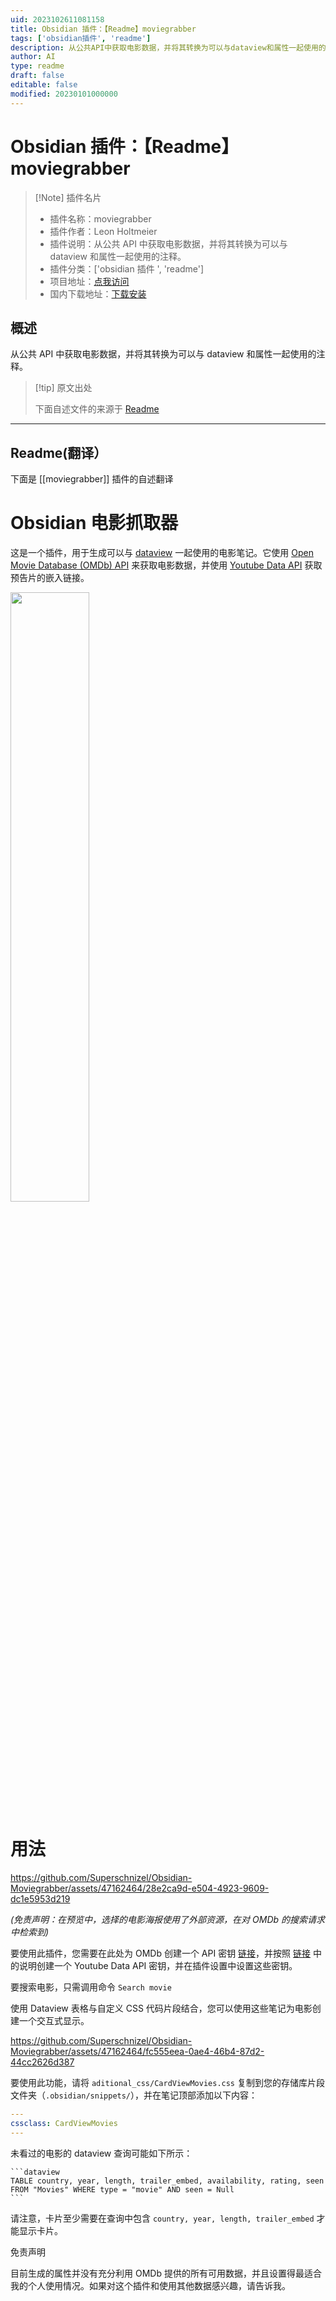 ```yaml
---
uid: 2023102611081158
title: Obsidian 插件：【Readme】moviegrabber
tags: ['obsidian插件', 'readme']
description: 从公共API中获取电影数据，并将其转换为可以与dataview和属性一起使用的注释。
author: AI
type: readme
draft: false
editable: false
modified: 20230101000000
---
```


# Obsidian 插件：【Readme】moviegrabber

> [!Note] 插件名片
> - 插件名称：moviegrabber
> - 插件作者：Leon Holtmeier
> - 插件说明：从公共 API 中获取电影数据，并将其转换为可以与 dataview 和属性一起使用的注释。
> - 插件分类：['obsidian 插件 ', 'readme']
> - 项目地址：[点我访问](https://github.com/Superschnizel/Obsidian-Moviegrabber)
> - 国内下载地址：[下载安装](https://pkmer.cn/products/plugin/pluginMarket/?moviegrabber)

## 概述

从公共 API 中获取电影数据，并将其转换为可以与 dataview 和属性一起使用的注释。

> [!tip] 原文出处
>
>下面自述文件的来源于 [Readme](https://ghproxy.net/https://raw.githubusercontent.com/Superschnizel/Obsidian-Moviegrabber/master/README.md)

---

## Readme(翻译）

下面是 [[moviegrabber]] 插件的自述翻译

# Obsidian 电影抓取器

这是一个插件，用于生成可以与 [dataview](https://github.com/blacksmithgu/obsidian-dataview) 一起使用的电影笔记。它使用 [Open Movie Database (OMDb) API](http://www.omdbapi.com/) 来获取电影数据，并使用 [Youtube Data API](https://developers.google.com/youtube/v3/docs?hl=de) 获取预告片的嵌入链接。

<img src="https://github.com/Superschnizel/Obsidian-Moviegrabber/assets/47162464/3df2496a-ad9c-46ec-a806-b048100e7d70" width=50%>

# 用法

<https://github.com/Superschnizel/Obsidian-Moviegrabber/assets/47162464/28e2ca9d-e504-4923-9609-dc1e5953d219>

*(免责声明：在预览中，选择的电影海报使用了外部资源，在对 OMDb 的搜索请求中检索到)*

要使用此插件，您需要在此处为 OMDb 创建一个 API 密钥 [链接](http://www.omdbapi.com/apikey.aspx)，并按照 [链接](https://developers.google.com/youtube/v3/docs#calling-the-api) 中的说明创建一个 Youtube Data API 密钥，并在插件设置中设置这些密钥。

要搜索电影，只需调用命令 `Search movie`

使用 Dataview 表格与自定义 CSS 代码片段结合，您可以使用这些笔记为电影创建一个交互式显示。

<https://github.com/Superschnizel/Obsidian-Moviegrabber/assets/47162464/fc555eea-0ae4-46b4-87d2-44cc2626d387>

要使用此功能，请将 `aditional_css/CardViewMovies.css` 复制到您的存储库片段文件夹（`.obsidian/snippets/`），并在笔记顶部添加以下内容：

```yaml
---
cssclass: CardViewMovies
---
```

未看过的电影的 dataview 查询可能如下所示：

````dataview
```dataview
TABLE country, year, length, trailer_embed, availability, rating, seen
FROM "Movies" WHERE type = "movie" AND seen = Null
```
````

请注意，卡片至少需要在查询中包含 `country, year, length, trailer_embed` 才能显示卡片。

免责声明

目前生成的属性并没有充分利用 OMDb 提供的所有可用数据，并且设置得最适合我的个人使用情况。如果对这个插件和使用其他数据感兴趣，请告诉我。
